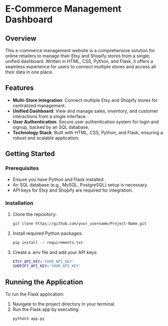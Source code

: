 # E-Commerce Management Dashboard

## Overview
This e-commerce management website is a comprehensive solution for online retailers to manage their Etsy and Shopify stores from a single, unified dashboard. Written in HTML, CSS, Python, and Flask, it offers a seamless experience for users to connect multiple stores and access all their data in one place.

## Features
- **Multi-Store Integration**: Connect multiple Etsy and Shopify stores for centralized management.
- **Unified Dashboard**: View and manage sales, inventory, and customer interactions from a single interface.
- **User Authentication**: Secure user authentication system for login and signup, backed by an SQL database.
- **Technology Stack**: Built with HTML, CSS, Python, and Flask, ensuring a robust and scalable application.

## Getting Started

### Prerequisites
- Ensure you have Python and Flask installed.
- An SQL database (e.g., MySQL, PostgreSQL) setup is necessary.
- API keys for Etsy and Shopify are required for integration.

### Installation
1. Clone the repository:
   ```bash
   git clone https://github.com/your_username/Project-Name.git
   
2. Install required Python packages:
   ```bash
   pip install -r requirements.txt

3. Create a .env file and add your API keys:
   ```bash
   ETSY_API_KEY='YOUR_API_KEY'
   SHOPIFY_API_KEY='YOUR_API_KEY'

## Running the Application
To run the Flask application:
1. Navigate to the project directory in your terminal.
2. Run the Flask app by executing:
   ```bash
   python3 app.py




